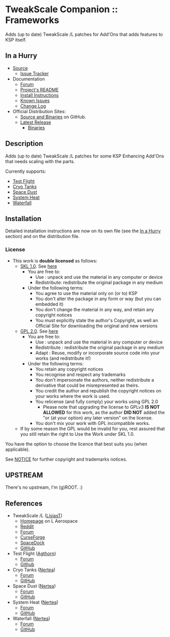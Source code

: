 # TweakScale Companion :: Frameworks

Adds (up to date) TweakScale /L patches for Add'Ons that adds features to KSP itself.

## In a Hurry

* [Source](https://github.com/TweakScale/Companion_Frameworks)
	+ [Issue Tracker](https://github.com/TweakScale/Companion_Frameworks/issues)
* Documentation
	+ [Forum](https://forum.kerbalspaceprogram.com/index.php?/topic/192216-tweakscale-companion-program/)
	+ [Project's README](https://github.com/TweakScale/Companion_Frameworks/blob/master/README.md)
	+ [Install Instructions](https://github.com/TweakScale/Companion_Frameworks/blob/master/INSTALL.md)
	+ [Known Issues](./KNOWN_ISSUES/md)
	+ [Change Log](./CHANGE_LOG.md)
* Official Distribution Sites:
	+ [Source and Binaries](https://github.com/TweakScale/Companion_Frameworks) on GitHub.
	+ [Latest Release](https://github.com/TweakScale/Companion_Frameworks/releases)
		- [Binaries](https://github.com/TweakScale/Companion_Frameworks/Archive)


## Description

Adds (up to date) TweakScale /L patches for some KSP Enhancing Add'Ons that needs scaling with the parts.

Currently supports:

* [Test Flight](https://forum.kerbalspaceprogram.com/index.php?/topic/99043-*/)
* [Cryo Tanks](https://forum.kerbalspaceprogram.com/index.php?/topic/195042-*/)
* [Space Dust](https://forum.kerbalspaceprogram.com/index.php?/topic/197723-*/)
* [System Heat](https://forum.kerbalspaceprogram.com/index.php?/topic/193909-*/)
* [Waterfall](https://forum.kerbalspaceprogram.com/index.php?/topic/196309-*/)


## Installation

Detailed installation instructions are now on its own file (see the [In a Hurry](#in-a-hurry) section) and on the distribution file.

### License

* This work is **double licensed** as follows:
	+ [SKL 1.0](https://ksp.lisias.net/SKL-1_0.txt). See [here](./LICENSE.SKL-1_0)
		+ You are free to:
			- Use : unpack and use the material in any computer or device
			- Redistribute: redistribute the original package in any medium
		+ Under the following terms:
			- You agree to use the material only on (or to) KSP
			- You don't alter the package in any form or way (but you can embedded it)
			- You don't change the material in any way, and retain any copyright notices
			- You must explicitly state the author's Copyright, as well an Official Site for downloading the original and new versions 
	+ [GPL 2.0](https://www.gnu.org/licenses/gpl-2.0.txt). See [here](./LICENSE.GPL-2_0)
		+ You are free to:
			- Use : unpack and use the material in any computer or device
			- Redistribute : redistribute the original package in any medium
			- Adapt : Reuse, modify or incorporate source code into your works (and redistribute it!) 
		+ Under the following terms:
			- You retain any copyright notices
			- You recognise and respect any trademarks
			- You don't impersonate the authors, neither redistribute a derivative that could be misrepresented as theirs.
			- You credit the author and republish the copyright notices on your works where the work is used.
			- You relicense (and fully comply) your works using GPL 2.0
				- Please note that upgrading the license to GPLv3 **IS NOT ALLOWED** for this work, as the author **DID NOT** added the "or (at your option) any later version" on the license.
			- You don't mix your work with GPL incompatible works.
	+ If by some reason the GPL would be invalid for you, rest assured that you still retain the right to Use the Work under SKL 1.0.

You have the option to choose the licence that best suits you (when applicable).

See [NOTICE](./NOTICE) for further copyright and trademarks notices.


## UPSTREAM

There's no upstream, I'm (g)ROOT. :)

## References

* TweakScale /L ([LisiasT](https://forum.kerbalspaceprogram.com/index.php?/profile/187168-lisias/))
	+ [Homepage](http://ksp.lisias.net/add-ons/TweakScale) on L Aerospace
	+ [Reddit](https://www.reddit.com/r/TweakScale/)
	+ [Forum](https://forum.kerbalspaceprogram.com/index.php?/topic/179030-*/)
	+ [CurseForge](https://kerbal.curseforge.com/projects/tweakscale)
	+ [SpaceDock](https://spacedock.info/mod/127/TweakScale)
	+ [GitHub](https://github.com/TweakScale/net-lisias-ksp)
* Test Flight ([Agthorn](https://forum.kerbalspaceprogram.com/index.php?/profile/99662-agathorn/))
	+ [Forum](https://forum.kerbalspaceprogram.com/index.php?/topic/99043-122-testflight-v180-01-may-2017-bring-flight-testing-to-ksp/) 
	+ [Github](https://github.com/KSP-RO/TestFlight/releases)
* Cryo Tanks ([Nertea](https://forum.kerbalspaceprogram.com/index.php?/profile/83952-nertea/))
	+ [Forum](https://forum.kerbalspaceprogram.com/index.php?/topic/195042-*/)
	+ [GitHub](https://github.com/post-kerbin-mining-corporation/CryoTanks)
* Space Dust ([Nertea](https://forum.kerbalspaceprogram.com/index.php?/profile/83952-nertea/))
	+ [Forum](https://forum.kerbalspaceprogram.com/index.php?/topic/197723-*/)
	+ [GitHub](https://github.com/post-kerbin-mining-corporation/SpaceDust)
* System Heat ([Nertea](https://forum.kerbalspaceprogram.com/index.php?/profile/83952-nertea/))
	+ [Forum](https://forum.kerbalspaceprogram.com/index.php?/topic/193909-*/)
	+ [GitHub](https://github.com/post-kerbin-mining-corporation/SystemHeat)
* Waterfall ([Nertea](https://forum.kerbalspaceprogram.com/index.php?/profile/83952-nertea/))
	+ [Forum](https://forum.kerbalspaceprogram.com/index.php?/topic/196309-*)
	+ [GitHub](https://github.com/post-kerbin-mining-corporation/Waterfall)
